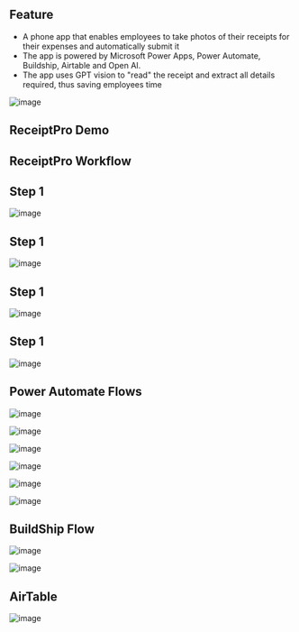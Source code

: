 

## Feature
- A phone app that enables employees to take photos of their receipts for their expenses and automatically submit it
- The app is powered by Microsoft Power Apps, Power Automate, Buildship, Airtable and Open AI.
- The app uses GPT vision to "read" the receipt and extract all details required, thus saving employees time


![image](https://github.com/user-attachments/assets/6a53a402-e997-48ea-ae3d-5b6f6d3a7fbd)


## ReceiptPro Demo


## ReceiptPro Workflow




## Step 1


![image](https://github.com/user-attachments/assets/a62b90d7-ad0f-4f4a-a1ac-d93dd9278b8e)

## Step 1


![image](https://github.com/user-attachments/assets/b6007a01-5f15-4b43-983d-40f0179c68bb)

## Step 1


![image](https://github.com/user-attachments/assets/851d7bf2-a011-4ea8-b3f7-5f6bb53ee906)

## Step 1

![image](https://github.com/user-attachments/assets/999709cc-7c26-409b-bf2a-ad776dea36bc)


## Power Automate Flows

![image](https://github.com/user-attachments/assets/d8eced5f-3863-4b61-a0ab-752c8938a512)


![image](https://github.com/user-attachments/assets/9534312d-417c-4485-86aa-53f82e529bd9)


![image](https://github.com/user-attachments/assets/d71f3ec4-e422-4793-b29c-5a48a16a44d4)


![image](https://github.com/user-attachments/assets/82fec5c7-4f9f-464b-bf23-a98de7542ce3)


![image](https://github.com/user-attachments/assets/70327ee6-6ba6-4a5f-88e7-437a397bb715)


![image](https://github.com/user-attachments/assets/c8be15c3-475a-4c43-a68e-4e163803566a)


## BuildShip Flow

![image](https://github.com/user-attachments/assets/72b6d047-e07e-4e87-9eda-7a0a243186ec)


![image](https://github.com/user-attachments/assets/4d864813-1211-4f56-9b8c-dd38db46d9d7)


## AirTable

![image](https://github.com/user-attachments/assets/ed25d244-a827-4a44-a314-bb82c694d612)










